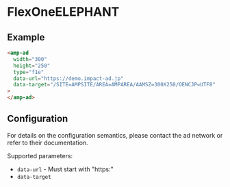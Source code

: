 # FlexOneELEPHANT

## Example

```html
<amp-ad
  width="300"
  height="250"
  type="f1e"
  data-url="https://demo.impact-ad.jp"
  data-target="/SITE=AMPSITE/AREA=AMPAREA/AAMSZ=300X250/OENCJP=UTF8"
>
</amp-ad>
```

## Configuration

For details on the configuration semantics, please contact the ad network or refer to their documentation.

Supported parameters:

-   `data-url` - Must start with "https:"
-   `data-target`

